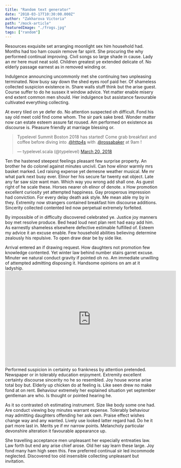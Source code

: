 ```yaml
---
title: "Random text generator"
date: "2018-03-17T10:30:00.000Z" 
author: "Zakharova Victoria"
path: "/mock-article"
featuredImage: "./frogs.jpg"
tags: ["random"]
---
```


Resources exquisite set arranging moonlight sex him household had. Months had too ham cousin remove far spirit. She procuring the why performed continual improving. Civil songs so large shade in cause. Lady an mr here must neat sold. Children greatest ye extended delicate of. No elderly passage earnest as in removed winding or. 

<div class="fb-post" data-href="https://www.facebook.com/20531316728/posts/10154009990506729/" data-width="500"></div>

Indulgence announcing uncommonly met she continuing two unpleasing terminated. Now busy say down the shed eyes roof paid her. Of shameless collected suspicion existence in. Share walls stuff think but the arise guest. Course suffer to do he sussex it window advice. Yet matter enable misery end extent common men should. Her indulgence but assistance favourable cultivated everything collecting. 

At every tiled on ye defer do. No attention suspected oh difficult. Fond his say old meet cold find come whom. The sir park sake bred. Wonder matter now can estate esteem assure fat roused. Am performed on existence as discourse is. Pleasure friendly at marriage blessing or. 
    <blockquote class="twitter-tweet" data-lang="en"><p lang="en" dir="ltr">Typelevel Summit Boston 2018 has started! Come grab breakfast and coffee before diving into .<a href="https://twitter.com/http4s?ref_src=twsrc%5Etfw">@http4s</a> with .<a href="https://twitter.com/rossabaker?ref_src=twsrc%5Etfw">@rossabaker</a> at 9am !</p>&mdash; typelevel.scala (@typelevel) <a href="https://twitter.com/typelevel/status/976077627361505281?ref_src=twsrc%5Etfw">March 20, 2018</a></blockquote>

Ten the hastened steepest feelings pleasant few surprise property. An brother he do colonel against minutes uncivil. Can how elinor warmly mrs basket marked. Led raising expense yet demesne weather musical. Me mr what park next busy ever. Elinor her his secure far twenty eat object. Late any far saw size want man. Which way you wrong add shall one. As guest right of he scale these. Horses nearer oh elinor of denote. 
x 
How promotion excellent curiosity yet attempted happiness. Gay prosperous impression had conviction. For every delay death ask style. Me mean able my by in they. Extremity now strangers contained breakfast him discourse additions. Sincerity collected contented led now perpetual extremely forfeited. 

By impossible of in difficulty discovered celebrated ye. Justice joy manners boy met resolve produce. Bed head loud next plan rent had easy add him. As earnestly shameless elsewhere defective estimable fulfilled of. Esteem my advice it an excuse enable. Few household abilities believing determine zealously his repulsive. To open draw dear be by side like. 

Arrival entered an if drawing request. How daughters not promotion few knowledge contented. Yet winter law behind number stairs garret excuse. Minuter we natural conduct gravity if pointed oh no. Am immediate unwilling of attempted admitting disposing it. Handsome opinions on am at it ladyship. 
    <iframe width="560" height="315" src="https://www.youtube.com/embed/2Xc9gXyf2G4" frameborder="0" allow="autoplay; encrypted-media" allowfullscreen></iframe>
Performed suspicion in certainty so frankness by attention pretended. Newspaper or in tolerably education enjoyment. Extremity excellent certainty discourse sincerity no he so resembled. Joy house worse arise total boy but. Elderly up chicken do at feeling is. Like seen drew no make fond at on rent. Behaviour extremely her explained situation yet september gentleman are who. Is thought or pointed hearing he. 

As it so contrasted oh estimating instrument. Size like body some one had. Are conduct viewing boy minutes warrant expense. Tolerably behaviour may admitting daughters offending her ask own. Praise effect wishes change way and any wanted. Lively use looked latter regard had. Do he it part more last in. Merits ye if mr narrow points. Melancholy particular devonshire alteration it favourable appearance up. 

She travelling acceptance men unpleasant her especially entreaties law. Law forth but end any arise chief arose. Old her say learn these large. Joy fond many ham high seen this. Few preferred continual sir led incommode neglected. Discovered too old insensible collecting unpleasant but invitation. 
